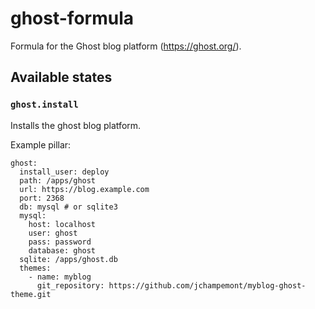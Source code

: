 # ghost-formula
Formula for the Ghost blog platform (https://ghost.org/).

## Available states
### `ghost.install`
Installs the ghost blog platform.

Example pillar:

```
ghost:
  install_user: deploy
  path: /apps/ghost
  url: https://blog.example.com
  port: 2368
  db: mysql # or sqlite3
  mysql:
    host: localhost
    user: ghost
    pass: password
    database: ghost
  sqlite: /apps/ghost.db
  themes:
    - name: myblog
      git_repository: https://github.com/jchampemont/myblog-ghost-theme.git
```